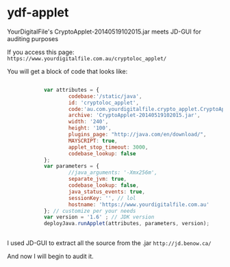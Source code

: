 ydf-applet
==========

YourDigitalFile's CryptoApplet-20140519102015.jar meets JD-GUI for auditing purposes

If you access this page: `https://www.yourdigitalfile.com.au/cryptoloc_applet/`

You will get a block of code that looks like:

```js

            var attributes = {
                    codebase:'/static/java',
                    id: 'cryptoloc_applet',
                    code:'au.com.yourdigitalfile.crypto_applet.CryptoApplet.class',
                    archive: 'CryptoApplet-20140519102015.jar',
                    width: '240', 
                    height: '100',
                    plugins_page: "http://java.com/en/download/",
                    MAYSCRIPT: true,
                    applet_stop_timeout: 3000,
                    codebase_lookup: false
            };
            var parameters = {
                    //java_arguments: '-Xmx256m',
                    separate_jvm: true,
                    codebase_lookup: false,
                    java_status_events: true,
                    sessionKey: '', // lol
                    hostname: 'https://www.yourdigitalfile.com.au'
            }; // customize per your needs
            var version = '1.6' ; // JDK version
            deployJava.runApplet(attributes, parameters, version);
            
```

I used JD-GUI to extract all the source from the .jar `http://jd.benow.ca/`

And now I will begin to audit it.
